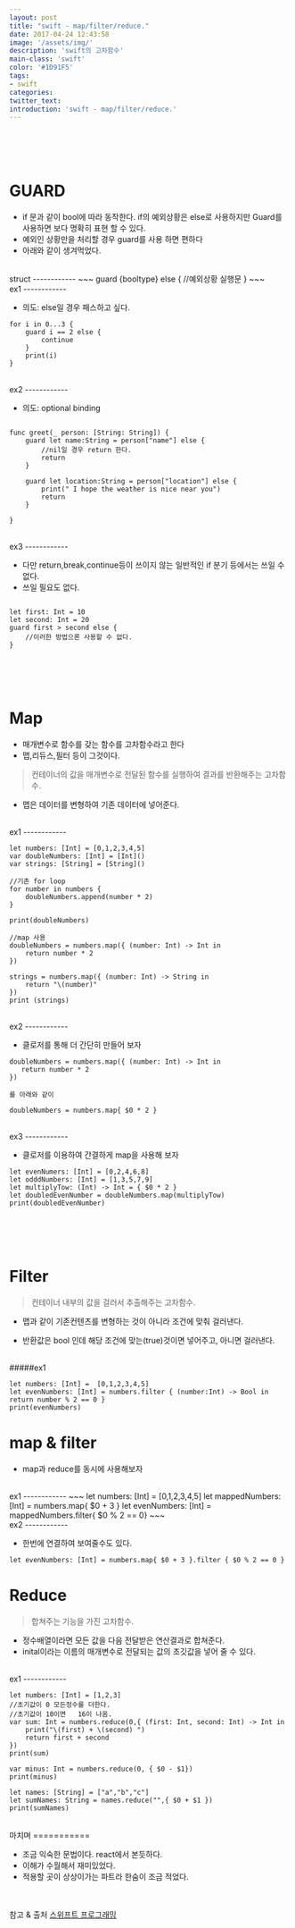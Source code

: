 ```yaml
---
layout: post
title: "swift - map/filter/reduce."
date: 2017-04-24 12:43:58
image: '/assets/img/'
description: 'swift의 고차함수'
main-class: 'swift'
color: '#1D91F5'
tags:
- swift
categories:
twitter_text:
introduction: 'swift - map/filter/reduce.'
---
```



<br><br>
GUARD
====================


* if 문과 같이 bool에 따라 동작한다. if의 예외상황은 else로 사용하지만 Guard를 사용하면 보다 명확히 표현 할 수 있다. 
* 예외인 상황만을 처리할 경우 guard를 사용 하면 편하다
* 아래와 같이 생겨먹었다.

<br>
struct
------------
~~~
guard {booltype} else {
	//예외상황 실행문
}
~~~

<br>
ex1
------------

* 의도: else일 경우 패스하고 싶다. 


~~~
for i in 0...3 {
    guard i == 2 else {
        continue
    }
    print(i)
}
~~~

<br>
ex2
------------

* 의도: optional binding

~~~

func greet(_ person: [String: String]) {
    guard let name:String = person["name"] else {
        //nil일 경우 return 한다.
        return
    }

    guard let location:String = person["location"] else {
        print(" I hope the weather is nice near you")
        return
    }
    
}

~~~

<br>
ex3
------------

* 다만 return,break,continue등이 쓰이지 않는 일반적인 if 분기 등에서는 쓰일 수 없다. 
* 쓰일 필요도 없다.

~~~

let first: Int = 10
let second: Int = 20
guard first > second else {
    //이러한 방법으론 사용할 수 없다.
}
~~~



<br><br>
Map
================

* 매개변수로 함수를 갖는 함수를 고차함수라고 한다
* 맵,리듀스,필터 등이 그것이다.

> 컨테이너의 값을 매개변수로 전달된 함수를 실행하여 결과를 반환해주는 고차함수.


* 맵은 데이터를 변형하여 기존 데이터에 넣어준다.


<br>
ex1
------------


~~~
let numbers: [Int] = [0,1,2,3,4,5]
var doubleNumbers: [Int] = [Int]()
var strings: [String] = [String]()

//기존 for loop
for number in numbers {
    doubleNumbers.append(number * 2)
}

print(doubleNumbers)

//map 사용
doubleNumbers = numbers.map({ (number: Int) -> Int in
    return number * 2
})

strings = numbers.map({ (number: Int) -> String in
    return "\(number)"
})
print (strings)
~~~

<br>
ex2
------------
 
 * 클로저를 통해 더 간단히 만들어 보자
 
 ~~~
 doubleNumbers = numbers.map({ (number: Int) -> Int in
    return number * 2
})

를 아래와 같이

 doubleNumbers = numbers.map{ $0 * 2 }
 ~~~
 
<br>
ex3
------------
 
* 클로저를 이용하여 간결하게 map을 사용해 보자

~~~
let evenNumers: [Int] = [0,2,4,6,8]
let odddNumbers: [Int] = [1,3,5,7,9]
let multiplyTow: (Int) -> Int = { $0 * 2 }
let doubledEvenNumber = doubleNumbers.map(multiplyTow)
print(doubledEvenNumber)
~~~

<br><br>
Filter
============

> 컨테이너 내부의 값을 걸러서 추출해주는 고차함수.


* 맵과 같이 기존컨텐츠를 변형하는 것이 아니라 조건에 맞춰 걸러낸다.

* 반환값은 bool 인데 해당 조건에 맞는(true)것이면 넣어주고, 아니면 걸러낸다.

<br>
#####ex1

~~~
let numbers: [Int] =  [0,1,2,3,4,5]
let evenNumbers: [Int] = numbers.filter { (number:Int) -> Bool in return number % 2 == 0 }
print(evenNumbers)
~~~



map & filter
===========

* map과  reduce를 동시에 사용해보자

<br>
ex1
------------
~~~
let numbers: [Int] = [0,1,2,3,4,5]
let mappedNumbers: [Int] = numbers.map{ $0 + 3 }
let evenNumbers: [Int] = mappedNumbers.filter{ $0 % 2 == 0}
~~~

<br>
ex2
------------

* 한번에 연결하여 보여줄수도 있다.

~~~
let evenNumbers: [Int] = numbers.map{ $0 + 3 }.filter { $0 % 2 == 0 }
~~~



Reduce
=============


> 합쳐주는 기능을 가진 고차함수.

* 정수배열이라면 모든 값을 다음 전달받은 연산결과로 합쳐준다.
* inital이라는 이름의 매개변수로 전달되는 값의 초깃값을 넣어 줄 수 있다.


<br>
ex1
------------

~~~
let numbers: [Int] = [1,2,3]
//초기값이 0 모든정수를 더한다.
//초기값이 10이면   16이 나옴.
var sum: Int = numbers.reduce(0,{ (first: Int, second: Int) -> Int in
    print("\(first) + \(second) ")
    return first + second
})
print(sum)

var minus: Int = numbers.reduce(0, { $0 - $1})
print(minus)

let names: [String] = ["a","b","c"]
let sumNames: String = names.reduce("",{ $0 + $1 })
print(sumNames)
~~~


<br>
마치며
===========

* 조금 익숙한 문법이다. react에서 본듯하다. 
* 이해가 수월해서 재미있었다.
* 적용할 곳이 상상이가는 파트라 한숨이 조금 적었다. 

<br><br>
참고 & 출처 [스위프트 프로그래밍](http://http://www.hanbit.co.kr/media/books/book_view.html?p_code=B5682208459)